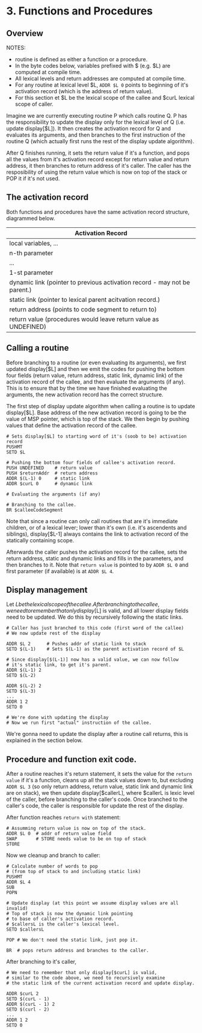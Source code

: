 # 3. Functions and Procedures

## Overview
NOTES:
- routine is defined as either a function or a procedure.
- In the byte codes below, variables prefixed with $ (e.g. $L) are computed at compile time.
- All lexical levels and return addresses are computed at compile time.
- For any routine at lexical level $L, `ADDR $L 0` points to beginning of it's activation record (which is the address of return value).
- For this section et $L be the lexical scope of the callee and $curL lexical scope of caller.

Imagine we are currently executing routine P which calls routine Q. P has the responsibility to update the display only for the lexical level of Q (i.e. update display[$L]). It then creates the activation record for Q and evaluates its arguments, and then branches to the first instruction of the routine Q (which actually first runs the rest of the display update algorithm).

After Q finishes running, it sets the return value if it's a function, and pops all the values from it's activation record except for return value and return address, it then branches to return address of it's caller. The caller has the resposibility of using the return value which is now on top of the stack or POP it if it's not used.

## The activation record
Both functions and procedures have the same activation record structure, diagrammed below.

|Activation Record
|--------------------
|local variables, ...
|n-th parameter
|...
|1-st parameter
|dynamic link (pointer to previous activation record - may not be parent.)
|static link (pointer to lexical parent acitvation record.)
|return address (points to code segment to return to)
|return value (procedures would leave return value as UNDEFINED)

## Calling a routine

Before branching to a routine (or even evaluating its arguments), we first updated display[$L] and then we emit the codes for pushing the bottom four fields (return value, return address, static link, dynamic link) of the activation record of the callee, and then evaluate the arguments (if any). This is to ensure that by the time we have finished evaluating the arguments, the new activation record has the correct structure.

The first step of display update algorithm when calling a routine is to update display[$L]. Base address of the new activation record is going to be the value of MSP pointer, which is top of the stack. We then begin by pushing values that define the activation record of the callee.

```
# Sets display[$L] to starting word of it's (soob to be) activation record
PUSHMT
SETD $L

# Pushing the bottom four fields of callee's activation record.
PUSH UNDEFINED    # return value
PUSH $returnAddr  # return address
ADDR $(L-1) 0     # static link
ADDR $curL 0      # dynamic link

# Evaluating the arguments (if any)

# Branching to the callee.
BR $calleeCodeSegment
```

Note that since a routine can only call routines that are it's immediate children, or of a lexical lever; lower than it's own (i.e. it's ascendents and siblings), display[$L-1] always contains the link to activation record of the statically containing scope.

Afterwards the caller pushes the activation record for the callee, sets the return address, static and dynamic links and fills in the parameters, and then branches to it. Note that `return value` is pointed to by `ADDR $L 0` and first parameter (if available) is at `ADDR $L 4`.

## Display management
Let $L be the lexical scope of the callee.
After branching to the callee, we need to remember that only display[$L] is valid, and all lower display fields need to be updated. We do this by recursively following the static links.

```
# Caller has just branched to this code (first word of the callee)
# We now update rest of the display

ADDR $L 2      # Pushes addr of static link to stack
SETD $(L-1)    # Sets $(L-1) as the parent activation record of $L

# Since display[$(L-1)] now has a valid value, we can now follow
# it's static link, to get it's parent.
ADDR $(L-1) 2  
SETD $(L-2)

ADDR $(L-2) 2
SETD $(L-3)
...
ADDR 1 2
SETD 0

# We're done with updating the display
# Now we run first "actual" instruction of the callee.
```
We're gonna need to update the display after a routine call returns, this is explained in the section below.

## Procedure and function exit code.
After a routine reaches it's return statement, it sets the value for the `return value` if it's a function, cleans up all the stack values down to, but excluding `ADDR $L 3` (so only return address, return value, static link and dynamic link are on stack), we then update display[$callerL], where $callerL is lexic level of the caller, before branching to the caller's code. Once branched to the caller's code, the caller is responsible for update the rest of the display.

After function reaches `return with` statement:
```
# Assumming return value is now on top of the stack.
ADDR $L 0  # addr of return value field
SWAP       # STORE needs value to be on top of stack
STORE
```

Now we cleanup and branch to caller:
```
# Calculate number of words to pop 
# (from top of stack to and including static link)
PUSHMT
ADDR $L 4
SUB
POPN

# Update display (at this point we assume display values are all invalid)
# Top of stack is now the dynamic link pointing 
# to base of caller's activation record.
# $callersL is the caller's lexical level.
SETD $callersL

POP # We don't need the static link, just pop it.

BR  # pops return address and branches to the caller.
```

<!-- After branching to the caller, if the caller doesn't use the `return value`, it needs to pop it. So in case of having called a procedure or a function whose return value we're not gonna use, we always need to call `POP`.
 -->
After branching to it's caller, 
```
# We need to remember that only display[$curL] is valid,
# similar to the code above, we need to recursively examine
# the static link of the current activation record and update display.

ADDR $curL 2
SETD $(curL - 1)
ADDR $(curL - 1) 2
SETD $(curl - 2)
...
ADDR 1 2
SETD 0
```
